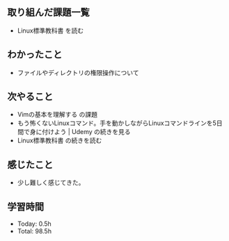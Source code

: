 ## 取り組んだ課題一覧
- Linux標準教科書 を読む
## わかったこと
- ファイルやディレクトリの権限操作について
## 次やること
- Vimの基本を理解する の課題
- もう怖くないLinuxコマンド。手を動かしながらLinuxコマンドラインを5日間で身に付けよう | Udemy の続きを見る
- Linux標準教科書 の続きを読む
## 感じたこと
- 少し難しく感じてきた。
## 学習時間
- Today: 0.5h
- Total: 98.5h